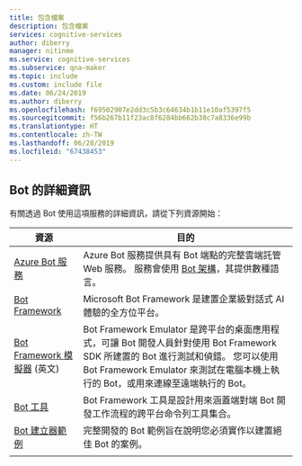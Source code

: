 ```yaml
---
title: 包含檔案
description: 包含檔案
services: cognitive-services
author: diberry
manager: nitinme
ms.service: cognitive-services
ms.subservice: qna-maker
ms.topic: include
ms.custom: include file
ms.date: 06/24/2019
ms.author: diberry
ms.openlocfilehash: f69502907e2dd3c5b3c64634b1b11e10af5397f5
ms.sourcegitcommit: f56b267b11f23ac8f6284bb662b38c7a8336e99b
ms.translationtype: HT
ms.contentlocale: zh-TW
ms.lasthandoff: 06/28/2019
ms.locfileid: "67438453"
---
```

## <a name="more-information-about-bots"></a>Bot 的詳細資訊

有關透過 Bot 使用這項服務的詳細資訊，請從下列資源開始：

|資源|目的|
|--|--|
|[Azure Bot 服務](https://dev.botframework.com/)|Azure Bot 服務提供具有 Bot 端點的完整雲端託管 Web 服務。 服務會使用 [Bot 架構](https://github.com/Microsoft/botframework)，其提供數種語言。|
|[Bot Framework](https://github.com/Microsoft/botframework)|Microsoft Bot Framework 是建置企業級對話式 AI 體驗的全方位平台。|
|[Bot Framework 模擬器](https://github.com/Microsoft/botframework#Bot-Framework-Emulator) (英文)|Bot Framework Emulator 是跨平台的桌面應用程式，可讓 Bot 開發人員針對使用 Bot Framework SDK 所建置的 Bot 進行測試和偵錯。 您可以使用 Bot Framework Emulator 來測試在電腦本機上執行的 Bot，或用來連線至遠端執行的 Bot。|
|[Bot 工具](https://github.com/Microsoft/botbuilder-tools)|Bot Framework 工具是設計用來涵蓋端對端 Bot 開發工作流程的跨平台命令列工具集合。 |
|[Bot 建立器範例](https://github.com/Microsoft/BotBuilder-Samples)|完整開發的 Bot 範例旨在說明您必須實作以建置絕佳 Bot 的案例。|
|||
